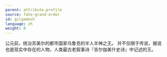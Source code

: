 ```yaml
---
parent: attribute.profile
source: fate-grand-order
id: gilgamesh
language: zh
weight: 0
---
```


公元前，统治苏美尔的都市国家乌鲁克的半人半神之王。
并不仅限于传说，据说也是现实中存在的人物，人类最古老叙事诗『吉尔伽美什史诗』中记述的王。
